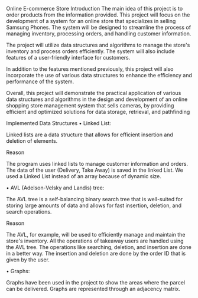 Online E-commerce Store
Introduction
The main idea of this project is to order products from the information provided. This project will focus on the development of a system for an online store that specializes in selling Samsung Phones. The system will be designed to streamline the process of managing inventory, processing orders, and handling customer information.

The project will utilize data structures and algorithms to manage the store's inventory and process orders efficiently. The system will also include features of a user-friendly interface for customers.

In addition to the features mentioned previously, this project will also incorporate the use of various data structures to enhance the efficiency and performance of the system.

Overall, this project will demonstrate the practical application of various data structures and algorithms in the design and development of an online shopping store management system that sells cameras, by providing efficient and optimized solutions for data storage, retrieval, and pathfinding

Implemented Data Structures
• Linked List:

Linked lists are a data structure that allows for efficient insertion and deletion of elements.

Reason

The program uses linked lists to manage customer information and orders. The data of the user (Delivery, Take Away) is saved in the linked List. We used a Linked List instead of an array because of dynamic size.

• AVL (Adelson-Velsky and Landis) tree:

The AVL tree is a self-balancing binary search tree that is well-suited for storing large amounts of data and allows for fast insertion, deletion, and search operations.

Reason

The AVL, for example, will be used to efficiently manage and maintain the store's inventory. All the operations of takeaway users are handled using the AVL tree. The operations like searching, deletion, and insertion are done in a better way. The insertion and deletion are done by the order ID that is given by the user.

• Graphs:

Graphs have been used in the project to show the areas where the parcel can be delivered. Graphs are represented through an adjacency matrix.
